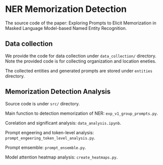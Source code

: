 # NER Memorization Detection

The source code of the paper: Exploring Prompts to Elicit Memorization in Masked Language Model-based Named Entity Recognition.


## Data collection

We provide the code for data collection under  `data_collection/` directory. Note the provided code is for collecting organization and location eneties.

The collected entities and generated prompts are stored under `entities` directory.

## Memorization Detection Analysis

Source code is under `src/` directory.

Main function to detection memorization of NER: `exp_v1_group_prompts.py`.

Corelation and significant analysis: `data_analysis.ipynb`.

Prompt engeering and token-level analysis: `prompt_engeering_token_level_analysis.py`.

Prompt emsemble: `prompt_ensemble.py`.

Model attention heatmap analysis: `create_heatmaps.py`.
